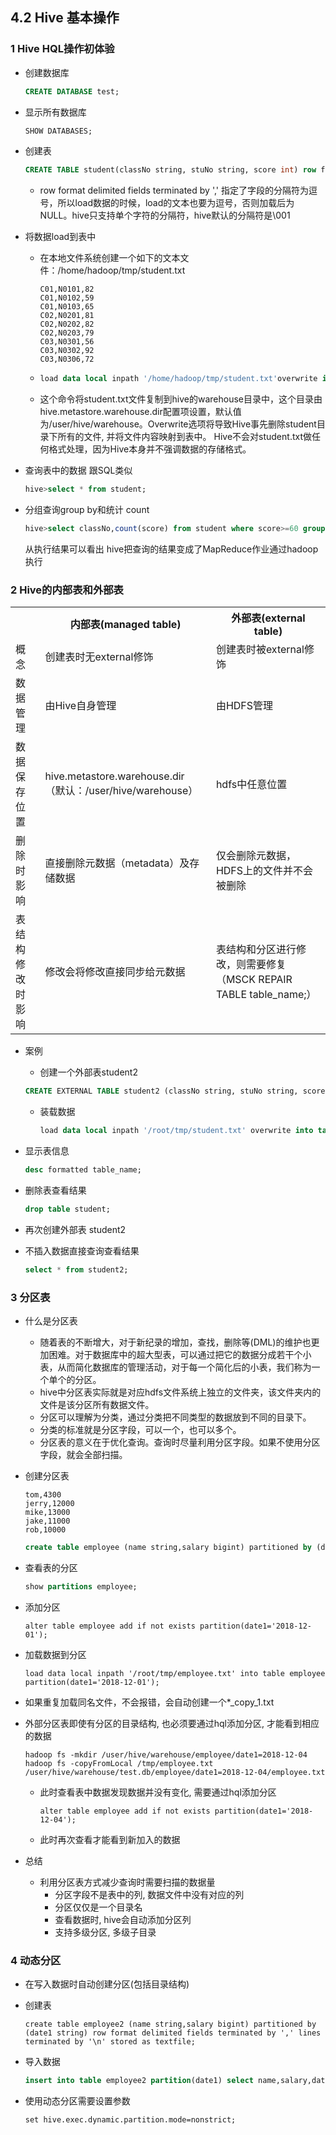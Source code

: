 ## 4.2 Hive 基本操作

### 1 Hive HQL操作初体验

- 创建数据库

  ```sql
  CREATE DATABASE test;
  ```

- 显示所有数据库

  ```sql
  SHOW DATABASES;
  ```

- 创建表

  ```sql
  CREATE TABLE student(classNo string, stuNo string, score int) row format delimited fields terminated by ',';
  ```

  - row format delimited fields terminated by ','  指定了字段的分隔符为逗号，所以load数据的时候，load的文本也要为逗号，否则加载后为NULL。hive只支持单个字符的分隔符，hive默认的分隔符是\001

- 将数据load到表中

  - 在本地文件系统创建一个如下的文本文件：/home/hadoop/tmp/student.txt

    ```
    C01,N0101,82
    C01,N0102,59
    C01,N0103,65
    C02,N0201,81
    C02,N0202,82
    C02,N0203,79
    C03,N0301,56
    C03,N0302,92
    C03,N0306,72
    ```

  - ```sql
    load data local inpath '/home/hadoop/tmp/student.txt'overwrite into table student;
    ```

  - 这个命令将student.txt文件复制到hive的warehouse目录中，这个目录由hive.metastore.warehouse.dir配置项设置，默认值为/user/hive/warehouse。Overwrite选项将导致Hive事先删除student目录下所有的文件, 并将文件内容映射到表中。
    Hive不会对student.txt做任何格式处理，因为Hive本身并不强调数据的存储格式。

- 查询表中的数据 跟SQL类似

  ```sql
  hive>select * from student;
  ```

- 分组查询group by和统计 count

  ```sql
  hive>select classNo,count(score) from student where score>=60 group by classNo;
  ```

  从执行结果可以看出 hive把查询的结果变成了MapReduce作业通过hadoop执行

### 2 Hive的内部表和外部表

<table>
  <tr>
    <th></th>
    <th>内部表(managed table)</th>
    <th>外部表(external table)</th>
  </tr>
  <tr>
    <td> 概念 </td>
    <td> 创建表时无external修饰 </td>
    <td> 创建表时被external修饰 </td>
  </tr>
  <tr>
    <td> 数据管理 </td>
    <td> 由Hive自身管理 </td>
    <td> 由HDFS管理 </td>
  </tr>
  <tr>
    <td> 数据保存位置 </td>
    <td> hive.metastore.warehouse.dir  （默认：/user/hive/warehouse） </td>
    <td> hdfs中任意位置 </td>
  </tr>
  <tr>
    <td> 删除时影响 </td>
    <td> 直接删除元数据（metadata）及存储数据 </td>
    <td> 仅会删除元数据，HDFS上的文件并不会被删除 </td>
  </tr>
  <tr>
    <td> 表结构修改时影响 </td>
    <td> 修改会将修改直接同步给元数据  </td>
    <td> 表结构和分区进行修改，则需要修复（MSCK REPAIR TABLE table_name;）</td>
  </tr>
</table>

- 案例

  - 创建一个外部表student2

  ```sql
  CREATE EXTERNAL TABLE student2 (classNo string, stuNo string, score int) row format delimited fields terminated by ',' location '/tmp/student';
  ```

  - 装载数据

    ```sql
    load data local inpath '/root/tmp/student.txt' overwrite into table student2;
    ```

- 显示表信息

  ```sql
  desc formatted table_name;
  ```

- 删除表查看结果

  ```sql
  drop table student;
  ```

- 再次创建外部表 student2

- 不插入数据直接查询查看结果

  ```sql
  select * from student2;
  ```

### 3 分区表

- 什么是分区表

  - 随着表的不断增大，对于新纪录的增加，查找，删除等(DML)的维护也更加困难。对于数据库中的超大型表，可以通过把它的数据分成若干个小表，从而简化数据库的管理活动，对于每一个简化后的小表，我们称为一个单个的分区。
  - hive中分区表实际就是对应hdfs文件系统上独立的文件夹，该文件夹内的文件是该分区所有数据文件。
  - 分区可以理解为分类，通过分类把不同类型的数据放到不同的目录下。
  - 分类的标准就是分区字段，可以一个，也可以多个。
  - 分区表的意义在于优化查询。查询时尽量利用分区字段。如果不使用分区字段，就会全部扫描。

- 创建分区表

  ```shell
  tom,4300
  jerry,12000
  mike,13000
  jake,11000
  rob,10000
  ```

  

  ```sql
  create table employee (name string,salary bigint) partitioned by (date1 string) row format delimited fields terminated by ',' lines terminated by '\n' stored as textfile;
  ```

- 查看表的分区

  ```sql
  show partitions employee;
  ```

- 添加分区

  ```
  alter table employee add if not exists partition(date1='2018-12-01');
  ```

- 加载数据到分区

  ```
  load data local inpath '/root/tmp/employee.txt' into table employee partition(date1='2018-12-01');
  ```

- 如果重复加载同名文件，不会报错，会自动创建一个*_copy_1.txt

- 外部分区表即使有分区的目录结构, 也必须要通过hql添加分区, 才能看到相应的数据

  ```shell
  hadoop fs -mkdir /user/hive/warehouse/employee/date1=2018-12-04
  hadoop fs -copyFromLocal /tmp/employee.txt /user/hive/warehouse/test.db/employee/date1=2018-12-04/employee.txt
  ```

  - 此时查看表中数据发现数据并没有变化, 需要通过hql添加分区

    ```
    alter table employee add if not exists partition(date1='2018-12-04');
    ```

  - 此时再次查看才能看到新加入的数据

- 总结

  - 利用分区表方式减少查询时需要扫描的数据量
    - 分区字段不是表中的列, 数据文件中没有对应的列
    - 分区仅仅是一个目录名
    - 查看数据时, hive会自动添加分区列
    - 支持多级分区, 多级子目录

### 4 动态分区

- 在写入数据时自动创建分区(包括目录结构)

- 创建表

  ```
  create table employee2 (name string,salary bigint) partitioned by (date1 string) row format delimited fields terminated by ',' lines terminated by '\n' stored as textfile;
  ```

- 导入数据

  ```sql
  insert into table employee2 partition(date1) select name,salary,date1 from employee;
  ```

- 使用动态分区需要设置参数

  ```shell
  set hive.exec.dynamic.partition.mode=nonstrict;
  ```